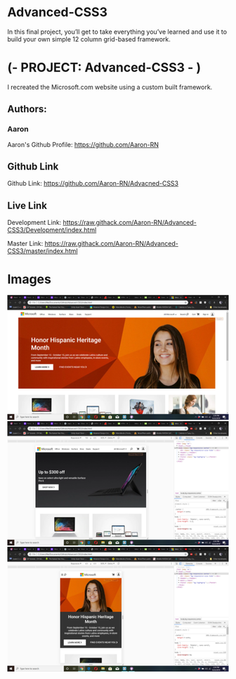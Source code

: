 # Advanced-CSS3
In this final project, you’ll get to take everything you’ve learned and use it to build your own simple 12 column grid-based framework.

# (- PROJECT: Advanced-CSS3 - )
I recreated the Microsoft.com website using a custom built framework.

## Authors: 
### Aaron
Aaron's Github Profile: https://github.com/Aaron-RN


## Github Link
Github Link: https://github.com/Aaron-RN/Advacned-CSS3

## Live Link
Development Link: https://raw.githack.com/Aaron-RN/Advanced-CSS3/Development/index.html

Master Link: https://raw.githack.com/Aaron-RN/Advanced-CSS3/master/index.html

# Images
![](images/screenshot1.png)
![](images/screenshot2.png)
![](images/screenshot3.png)
